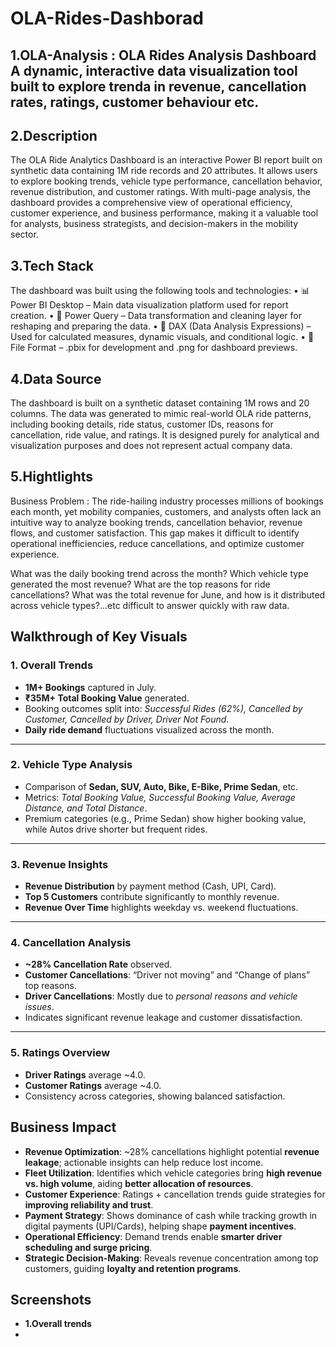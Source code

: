# OLA-Rides-Dashborad
## 1.OLA-Analysis : OLA Rides Analysis Dashboard A dynamic, interactive data visualization tool built to explore trenda in revenue, cancellation rates, ratings, customer behaviour etc.

## 2.Description
The OLA Ride Analytics Dashboard is an interactive Power BI report built on synthetic data containing 1M ride records and 20 attributes. It allows users to explore booking trends, vehicle type performance, cancellation behavior, revenue distribution, and customer ratings. With multi-page analysis, the dashboard provides a comprehensive view of operational efficiency, customer experience, and business performance, making it a valuable tool for analysts, business strategists, and decision-makers in the mobility sector.

## 3.Tech Stack
The dashboard was built using the following tools and technologies:
• 📊 Power BI Desktop – Main data visualization platform used for report creation.
• 📂 Power Query – Data transformation and cleaning layer for reshaping and preparing the data.
• 🧠 DAX (Data Analysis Expressions) – Used for calculated measures, dynamic visuals, and conditional logic.
• 📁 File Format – .pbix for development and .png for dashboard previews.

## 4.Data Source
The dashboard is built on a synthetic dataset containing 1M rows and 20 columns. The data was generated to mimic real-world OLA ride patterns, including booking details, ride status, customer IDs, reasons for cancellation, ride value, and ratings. It is designed purely for analytical and visualization purposes and does not represent actual company data.

## 5.Hightlights
Business Problem : The ride-hailing industry processes millions of bookings each month, yet mobility companies, customers, and analysts often lack an intuitive way to analyze booking trends, cancellation behavior, revenue flows, and customer satisfaction. This gap makes it difficult to identify operational inefficiencies, reduce cancellations, and optimize customer experience.

What was the daily booking trend across the month?
Which vehicle type generated the most revenue?
What are the top reasons for ride cancellations?
What was the total revenue for June, and how is it distributed across vehicle types?...etc difficult to answer quickly with raw data.

## Walkthrough of Key Visuals
  ### **1. Overall Trends**
- **1M+ Bookings** captured in July.
- **₹35M+ Total Booking Value** generated.
- Booking outcomes split into: *Successful Rides (62%), Cancelled by Customer, Cancelled by Driver, Driver Not Found*.  
- **Daily ride demand** fluctuations visualized across the month.

---

### **2. Vehicle Type Analysis**
- Comparison of **Sedan, SUV, Auto, Bike, E-Bike, Prime Sedan**, etc.  
- Metrics: *Total Booking Value, Successful Booking Value, Average Distance, and Total Distance*.  
- Premium categories (e.g., Prime Sedan) show higher booking value, while Autos drive shorter but frequent rides.

---

### **3. Revenue Insights**
- **Revenue Distribution** by payment method (Cash, UPI, Card).  
- **Top 5 Customers** contribute significantly to monthly revenue.  
- **Revenue Over Time** highlights weekday vs. weekend fluctuations.

---

### **4. Cancellation Analysis**
- **~28% Cancellation Rate** observed.  
- **Customer Cancellations**: “Driver not moving” and “Change of plans” top reasons.  
- **Driver Cancellations**: Mostly due to *personal reasons and vehicle issues*.  
- Indicates significant revenue leakage and customer dissatisfaction.

---

### **5. Ratings Overview**
- **Driver Ratings** average ~4.0.  
- **Customer Ratings** average ~4.0.  
- Consistency across categories, showing balanced satisfaction.

##  Business Impact
- **Revenue Optimization**: ~28% cancellations highlight potential **revenue leakage**; actionable insights can help reduce lost income.  
- **Fleet Utilization**: Identifies which vehicle categories bring **high revenue vs. high volume**, aiding **better allocation of resources**.  
- **Customer Experience**: Ratings + cancellation trends guide strategies for **improving reliability and trust**.  
- **Payment Strategy**: Shows dominance of cash while tracking growth in digital payments (UPI/Cards), helping shape **payment incentives**.  
- **Operational Efficiency**: Demand trends enable **smarter driver scheduling and surge pricing**.  
- **Strategic Decision-Making**: Reveals revenue concentration among top customers, guiding **loyalty and retention programs**.  

## Screenshots
- **1.Overall trends**
- 
